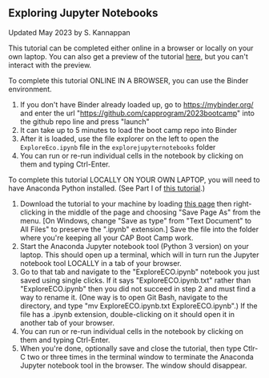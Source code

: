## Exploring Jupyter Notebooks

Updated May 2023 by S. Kannappan

This tutorial can be completed either online in a browser or locally on your own laptop. You can also get a preview of the tutorial [here](https://github.com/capprogram/2023bootcamp/blob/master/explorejupyternotebooks/ExploreECO.ipynb), but you can't interact with the preview.

To complete this tutorial ONLINE IN A BROWSER, you can use the Binder environment.
1) If you don't have Binder already loaded up, go to https://mybinder.org/ and enter the url "https://github.com/capprogram/2023bootcamp" into the github repo line and press "launch"
2) It can take up to 5 minutes to load the boot camp repo into Binder
3) After it is loaded, use the file explorer on the left to open the `ExploreEco.ipynb` file in the `explorejupyternotebooks` folder
4) You can run or re-run individual cells in the notebook by clicking on them and typing Ctrl-Enter. 

To complete this tutorial LOCALLY ON YOUR OWN LAPTOP, you will need to have Anaconda Python installed. (See Part I of [this tutorial](https://github.com/capprogram/2023bootcamp/blob/master/basic_data_analysis_tutorial/python-data-analysis.md).) 
1) Download the tutorial to your machine by loading [this page](https://raw.githubusercontent.com/capprogram/2023bootcamp/master/explorejupyternotebooks/ExploreECO.ipynb) then right-clicking in the middle of the page and choosing "Save Page As" from the menu. [On Windows, change "Save as type" from "Text Document" to All Files" to preserve the ".ipynb" extension.] Save the file into the folder where you're keeping all your CAP Boot Camp work.
2) Start the Anaconda Jupyter notebook tool (Python 3 version) on your laptop. This should open up a terminal, which will in turn run the Jupyter notebook tool LOCALLY in a tab of your browser.
3) Go to that tab and navigate to the "ExploreECO.ipynb" notebook you just saved using single clicks. If it says "ExploreECO.ipynb.txt" rather than "ExploreECO.ipynb" then you did not succeed in step 2 and must find a way to rename it. (One way is to open Git Bash, navigate to the directory, and type "mv ExploreECO.ipynb.txt ExploreECO.ipynb".) If the file has a .ipynb extension, double-clicking on it should open it in another tab of your browser.
4) You can run or re-run individual cells in the notebook by clicking on them and typing Ctrl-Enter.
5) When you're done, optionally save and close the tutorial, then type Ctlr-C two or three times in the terminal window to terminate the Anaconda Jupyter notebook tool in the browser. The window should disappear.
